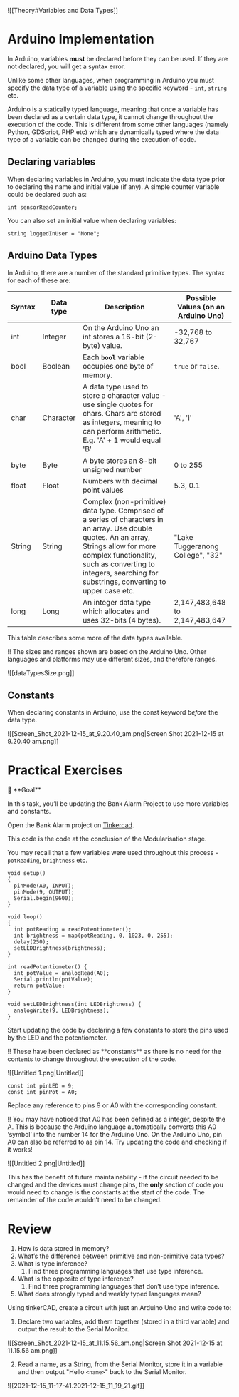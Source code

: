 
![[Theory#Variables and Data Types]]

# Arduino Implementation

In Arduino, variables **must** be declared before they can be used. If they are not declared, you will get a syntax error.

Unlike some other languages, when programming in Arduino you must specify the data type of a variable using the specific keyword - `int`, `string` etc.

Arduino is a statically typed language, meaning that once a variable has been declared as a certain data type, it cannot change throughout the execution of the code. This is different from some other languages (namely Python, GDScript, PHP etc) which are dynamically typed where the data type of a variable can be changed during the execution of code.

## Declaring variables

When declaring variables in Arduino, you must indicate the data type prior to declaring the name and initial value (if any). A simple counter variable could be declared such as:

```arduino
int sensorReadCounter;
```

You can also set an initial value when declaring variables:

```arduino
string loggedInUser = "None";
```

## Arduino Data Types

In Arduino, there are a number of the standard primitive types. The syntax for each of these are:

| Syntax | Data type | Description | Possible Values (on an Arduino Uno) |
| --- | --- | --- | --- |
| int | Integer | On the Arduino Uno an int stores a 16-bit (2-byte) value. | -32,768 to 32,767 |
| bool | Boolean | Each **`bool`** variable occupies one byte of memory. | `true` or `false`.  |
| char | Character | A data type used to store a character value - use single quotes for chars. Chars are stored as integers, meaning to can perform arithmetic. E.g. 'A' + 1 would equal 'B' | 'A', 'i' |
| byte | Byte | A byte stores an 8-bit unsigned number | 0 to 255 |
| float | Float | Numbers with decimal point values | 5.3, 0.1 |
| String | String | Complex (non-primitive) data type. Comprised of a series of characters in an array. Use double quotes. An an array, Strings allow for more complex functionality, such as converting to integers, searching for substrings, converting to upper case etc. | "Lake Tuggeranong College", "32" |
| long | Long | An integer data type which allocates and uses 32-bits (4 bytes). | 2,147,483,648 to 2,147,483,647 |

This table describes some more of the data types available. 

<aside>
‼️ The sizes and ranges shown are based on the Arduino Uno. Other languages and platforms may use different sizes, and therefore ranges.

</aside>

![[dataTypesSize.png]]

## Constants

When declaring constants in Arduino, use the const keyword *before* the data type.

![[Screen_Shot_2021-12-15_at_9.20.40_am.png|Screen Shot 2021-12-15 at 9.20.40 am.png]]

# Practical Exercises

<aside>
🏁 **Goal**

In this task, you’ll be updating the Bank Alarm Project to use more variables and constants.

</aside>

Open the Bank Alarm project on [Tinkercad](https://www.tinkercad.com/). 

This code is the code at the conclusion of the Modularisation stage.

You may recall that a few variables were used throughout this process - `potReading`, `brightness` etc.

```arduino
void setup()
{
  pinMode(A0, INPUT);
  pinMode(9, OUTPUT);
  Serial.begin(9600);
}

void loop()
{
  int potReading = readPotentiometer();
  int brightness = map(potReading, 0, 1023, 0, 255);
  delay(250);
  setLEDBrightness(brightness);
}

int readPotentiometer() {
  int potValue = analogRead(A0);
  Serial.println(potValue);
  return potValue;
}

void setLEDBrightness(int LEDBrightness) {
  analogWrite(9, LEDBrightness);
}
```

Start updating the code by declaring a few constants to store the pins used by the LED and the potentiometer.

<aside>
‼️ These have been declared as **constants** as there is no need for the contents to change throughout the execution of the code.

</aside>

![[Untitled 1.png|Untitled]]

```arduino
const int pinLED = 9;
const int pinPot = A0;
```

Replace any reference to pins 9 or A0 with the corresponding constant.

<aside>
‼️ You may have noticed that A0 has been defined as a integer, despite the A. This is because the Arduino language automatically converts this A0 ‘symbol’ into the number 14 for the Arduino Uno. 
On the Arduino Uno, pin A0 can also be referred to as pin 14. Try updating the code and checking if it works!

</aside>

![[Untitled 2.png|Untitled]]

This has the benefit of future maintainability - if the circuit needed to be changed and the devices must change pins, the **only** section of code you would need to change is the constants at the start of the code. The remainder of the code wouldn’t need to be changed.

# Review

1. How is data stored in memory?
2. What’s the difference between primitive and non-primitive data types?
3. What is type inference?
	1. Find three programming languages that use type inference.
4. What is the opposite of type inference?
	1. Find three programming languages that don’t use type inference.
5. What does strongly typed and weakly typed languages mean?

Using tinkerCAD, create a circuit with just an Arduino Uno and write code to:

1. Declare two variables, add them together (stored in a third variable) and output the result to the Serial Monitor.

![[Screen_Shot_2021-12-15_at_11.15.56_am.png|Screen Shot 2021-12-15 at 11.15.56 am.png]]

2. Read a name, as a String, from the Serial Monitor, store it in a variable and then output "Hello `<name>`" back to the Serial Monitor.

![[2021-12-15_11-17-41.2021-12-15_11_19_21.gif]]